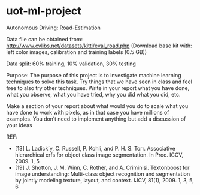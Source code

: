 # uot-ml-project
Autonomous Driving: Road-Estimation

Data file can be obtained from: 
http://www.cvlibs.net/datasets/kitti/eval_road.php 
(Download base kit with: left color images, calibration and training labels (0.5 GB))

Data split:
60% training, 10% validation, 30% testing

Purpose:
The purpose of this project is to investigate machine learning techniques to solve this task. Try things that we have seen in class and feel free to also try other techniques. Write in your report what you have done, what you observe, what you have tried, why you did what you did, etc.

Make a section of your report about what would you do to scale what you have done to work with pixels, as in that case you have millions of examples. You don’t need to implement anything but add a discussion of your ideas

REF:
* [13] L. Ladick´y, C. Russell, P. Kohli, and P. H. S. Torr. Associative hierarchical crfs for object class image
segmentation. In Proc. ICCV, 2009. 1, 5
* [19] J. Shotton, J. M. Winn, C. Rother, and A. Criminisi. Textonboost for image understanding: Multi-class
object recognition and segmentation by jointly modeling texture, layout, and context. IJCV, 81(1), 2009.
1, 3, 5, 6



